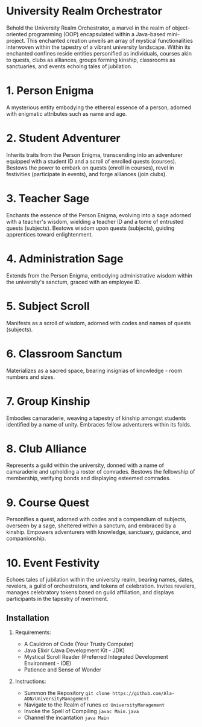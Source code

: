 # University Realm Orchestrator

Behold the University Realm Orchestrator, a marvel in the realm of object-oriented programming (OOP) encapsulated within a Java-based mini-project. This enchanted creation unveils an array of mystical functionalities interwoven within the tapestry of a vibrant university landscape. Within its enchanted confines reside entities personified as individuals, courses akin to quests, clubs as alliances, groups forming kinship, classrooms as sanctuaries, and events echoing tales of jubilation.

# 1. Person Enigma

A mysterious entity embodying the ethereal essence of a person, adorned with enigmatic attributes such as name and age.

# 2. Student Adventurer

Inherits traits from the Person Enigma, transcending into an adventurer equipped with a student ID and a scroll of enrolled quests (courses). Bestows the power to embark on quests (enroll in courses), revel in festivities (participate in events), and forge alliances (join clubs).

# 3. Teacher Sage

Enchants the essence of the Person Enigma, evolving into a sage adorned with a teacher's wisdom, wielding a teacher ID and a tome of entrusted quests (subjects). Bestows wisdom upon quests (subjects), guiding apprentices toward enlightenment.

# 4. Administration Sage

Extends from the Person Enigma, embodying administrative wisdom within the university's sanctum, graced with an employee ID.

# 5. Subject Scroll

Manifests as a scroll of wisdom, adorned with codes and names of quests (subjects).

# 6. Classroom Sanctum

Materializes as a sacred space, bearing insignias of knowledge - room numbers and sizes.

# 7. Group Kinship

Embodies camaraderie, weaving a tapestry of kinship amongst students identified by a name of unity. Embraces fellow adventurers within its folds.

# 8. Club Alliance

Represents a guild within the university, donned with a name of camaraderie and upholding a roster of comrades. Bestows the fellowship of membership, verifying bonds and displaying esteemed comrades.

# 9. Course Quest

Personifies a quest, adorned with codes and a compendium of subjects, overseen by a sage, sheltered within a sanctum, and embraced by a kinship. Empowers adventurers with knowledge, sanctuary, guidance, and companionship.

# 10. Event Festivity

Echoes tales of jubilation within the university realm, bearing names, dates, revelers, a guild of orchestrators, and tokens of celebration. Invites revelers, manages celebratory tokens based on guild affiliation, and displays participants in the tapestry of merriment.

## Installation

1. Requirements:
    - A Cauldron of Code (Your Trusty Computer)
    - Java Elixir (Java Development Kit - JDK)
    - Mystical Scroll Reader (Preferred Integrated Development Environment - IDE)
    - Patience and Sense of Wonder

2. Instructions:
    - Summon the Repository `git clone https://github.com/Ala-ADN/UniversityManagement`
    - Navigate to the Realm of runes `cd UniversityManagement`
    - Invoke the Spell of Compiling `javac Main.java`
    - Channel the incantation `java Main`
